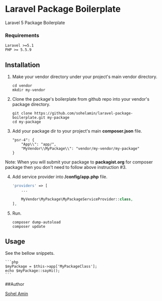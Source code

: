 # Laravel Package Boilerplate
Laravel 5 Package Boilerplate

### Requirements
    Laravel >=5.1
    PHP >= 5.5.9 
    
## Installation

1. Make your vendor directory under your project's main vendor directory.
    ```
    cd vendor
    mkdir my-vendor
    ```
    
2. Clone the package's boilerplate from github repo into your vendor's package directory.
    ```
    git clone https://github.com/sohelamin/laravel-package-boilerplate.git my-package
    cd my-package
    ```

3. Add your package dir to your project's main **composer.json** file.
    ```
    "psr-4": {
        "App\\": "app/",
        "MyVendor\\MyPackage\\": "vendor/my-vendor/my-package"
    }
    ```
  Note: When you will submit your package to **packagist.org** for composer package then you don't need to follow above instruction #3.

4. Add service provider into **/config/app.php** file.
    ```php
    'providers' => [
        ...
    
        MyVendor\MyPackage\MyPackageServiceProvider::class,
    ],
	```

5. Run.
    ```
    composer dump-autoload
    composer update
    ```


## Usage

See the bellow snippets.

	```php
    $myPackage = $this->app['MyPackageClass'];
    echo $myPackage::sayHi();
	```

##Author

<a href="http://www.sohelamin.com">Sohel Amin</a>
